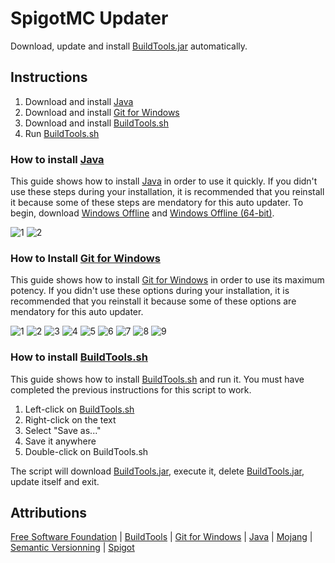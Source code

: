 # SpigotMC Updater
Download, update and install [BuildTools.jar](https://hub.spigotmc.org/jenkins/job/BuildTools/) automatically.

## Instructions
1. Download and install [Java](http://www.java.com/en/download/manual.jsp)
2. Download and install [Git for Windows](https://git-for-windows.github.io/)
2. Download and install [BuildTools.sh](https://github.com/NatoBoram/Buildtools-Updater/raw/0.10.4-Beta/BuildTools.sh)
3. Run [BuildTools.sh](https://github.com/NatoBoram/Buildtools-Updater/raw/0.10.4-Beta/BuildTools.sh)

### How to install [Java](http://www.java.com/en/download/manual.jsp)
This guide shows how to install [Java](http://www.java.com/en/download/manual.jsp) in order to use it quickly. If you didn't use these steps during your installation, it is recommended that you reinstall it because some of these steps are mendatory for this auto updater. To begin, download [Windows Offline](http://javadl.oracle.com/webapps/download/AutoDL?BundleId=207229) and [Windows Offline (64-bit)](http://javadl.oracle.com/webapps/download/AutoDL?BundleId=207231).

![1](https://raw.githubusercontent.com/Legoman99573/SpigotMC-Updater/master/HowTo/Java/1.PNG)
![2](https://raw.githubusercontent.com/Legoman99573/SpigotMC-Updater/master/HowTo/Java/2.PNG)

### How to Install [Git for Windows](https://git-for-windows.github.io/)
This guide shows how to install [Git for Windows](https://git-for-windows.github.io/) in order to use its maximum potency. If you didn't use these options during your installation, it is recommended that you reinstall it because some of these options are mendatory for this auto updater.

![1](https://raw.githubusercontent.com/Legoman99573/SpigotMC-Updater/master/HowTo/Git/1.PNG)
![2](https://raw.githubusercontent.com/Legoman99573/SpigotMC-Updater/master/HowTo/Git/2.PNG)
![3](https://raw.githubusercontent.com/Legoman99573/SpigotMC-Updater/master/HowTo/Git/3.PNG)
![4](https://raw.githubusercontent.com/Legoman99573/SpigotMC-Updater/master/HowTo/Git/4.PNG)
![5](https://raw.githubusercontent.com/Legoman99573/SpigotMC-Updater/master/HowTo/Git/5.PNG)
![6](https://raw.githubusercontent.com/Legoman99573/SpigotMC-Updater/master/HowTo/Git/6.PNG)
![7](https://raw.githubusercontent.com/Legoman99573/SpigotMC-Updater/master/HowTo/Git/7.PNG)
![8](https://raw.githubusercontent.com/Legoman99573/SpigotMC-Updater/master/HowTo/Git/8.PNG)
![9](https://raw.githubusercontent.com/Legoman99573/SpigotMC-Updater/master/HowTo/Git/9.PNG)

### How to install [BuildTools.sh](https://github.com/NatoBoram/Buildtools-Updater/raw/0.10.4-Beta/BuildTools.sh)
This guide shows how to install [BuildTools.sh](https://github.com/NatoBoram/Buildtools-Updater/raw/0.10.4-Beta/BuildTools.sh) and run it. You must have completed the previous instructions for this script to work.

1. Left-click on [BuildTools.sh](https://github.com/NatoBoram/Buildtools-Updater/raw/0.10.4-Beta/BuildTools.sh)
2. Right-click on the text
3. Select "Save as..."
4. Save it anywhere
5. Double-click on BuildTools.sh

The script will download [BuildTools.jar](https://hub.spigotmc.org/jenkins/job/BuildTools/), execute it, delete [BuildTools.jar](https://hub.spigotmc.org/jenkins/job/BuildTools/), update itself and exit.

## Attributions
[Free Software Foundation](http://www.gnu.org/licenses/gpl) | [BuildTools](https://hub.spigotmc.org/jenkins/job/BuildTools/) | [Git for Windows](https://git-for-windows.github.io/) | [Java](http://www.java.com) | [Mojang](http://mojang.com/) | [Semantic Versionning](http://semver.org/) | [Spigot](https://www.spigotmc.org/)
